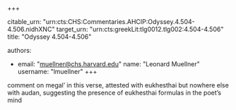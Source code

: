+++


citable_urn: "urn:cts:CHS:Commentaries.AHCIP:Odyssey.4.504-4.506.nidhXNC"
target_urn: "urn:cts:greekLit:tlg0012.tlg002:4.504-4.506"
title: "Odyssey 4.504-4.506"

authors:
- email: "muellner@chs.harvard.edu"
  name: "Leonard Muellner"
  username: "lmuellner"
+++

<p>comment on megal’ in this verse, attested with eukhesthai but nowhere else with audan, suggesting the presence of eukhesthai formulas in the poet’s mind</p>